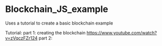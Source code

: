# Blockchain_JS_example
 Uses a tutorial to create a basic blockchain example

 Tutorial: 
    part 1: creating the blockchain https://www.youtube.com/watch?v=zVqczFZr124
    part 2: 